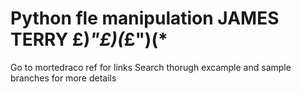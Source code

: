 # Python fle manipulation JAMES TERRY £)*"£)(*£")(*
Go to mortedraco ref for links
Search thorugh excample and sample branches for more details
